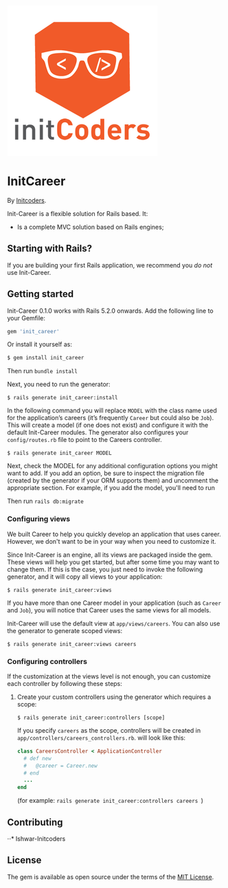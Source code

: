 ![Career Logo](https://raw.githubusercontent.com/cmdr-ishwar-singh/init-career/master/init_logo.png)

# InitCareer


By [Initcoders](http://initcoders.com/).

Init-Career is a flexible solution for Rails based. It:

* Is a complete MVC solution based on Rails engines;

## Starting with Rails?

If you are building your first Rails application, we recommend you *do not* use Init-Career.

## Getting started

Init-Career 0.1.0 works with Rails 5.2.0 onwards. Add the following line to your Gemfile:


```ruby
gem 'init_career'
```

Or install it yourself as:
```bash
$ gem install init_career
```

Then run `bundle install`

Next, you need to run the generator:

```console
$ rails generate init_career:install
```

In the following command you will replace `MODEL` with the class name used for the application’s careers (it’s frequently `Career` but could also be `Job`). This will create a model (if one does not exist) and configure it with the default Init-Career modules. The generator also configures your `config/routes.rb` file to point to the Careers controller.

```console
$ rails generate init_career MODEL
```

Next, check the MODEL for any additional configuration options you might want to add. If you add an option, be sure to inspect the migration file (created by the generator if your ORM supports them) and uncomment the appropriate section.  For example, if you add the model, you'll need to run

Then run `rails db:migrate`

### Configuring views

We built Career to help you quickly develop an application that uses career. However, we don't want to be in your way when you need to customize it.

Since Init-Career is an engine, all its views are packaged inside the gem. These views will help you get started, but after some time you may want to change them. If this is the case, you just need to invoke the following generator, and it will copy all views to your application:

```console
$ rails generate init_career:views
```

If you have more than one Career model in your application (such as `Career` and `Job`), you will notice that Career uses the same views for all models.

Init-Career will use the default view at `app/views/careers`. You can also use the generator to generate scoped views:

```console
$ rails generate init_career:views careers
```

### Configuring controllers

If the customization at the views level is not enough, you can customize each controller by following these steps:

1. Create your custom controllers using the generator which requires a scope:

    ```console
    $ rails generate init_career:controllers [scope]
    ```

    If you specify `careers` as the scope, controllers will be created in `app/controllers/careers_controllers.rb`.
    will look like this:

    ```ruby
    class CareersController < ApplicationController
      # def new
      #   @career = Career.new
      # end
      ...
    end
    ```
    (for example: `rails generate init_career:controllers careers `)


## Contributing
⋅⋅* Ishwar-Initcoders

## License
The gem is available as open source under the terms of the [MIT License](https://opensource.org/licenses/MIT).
